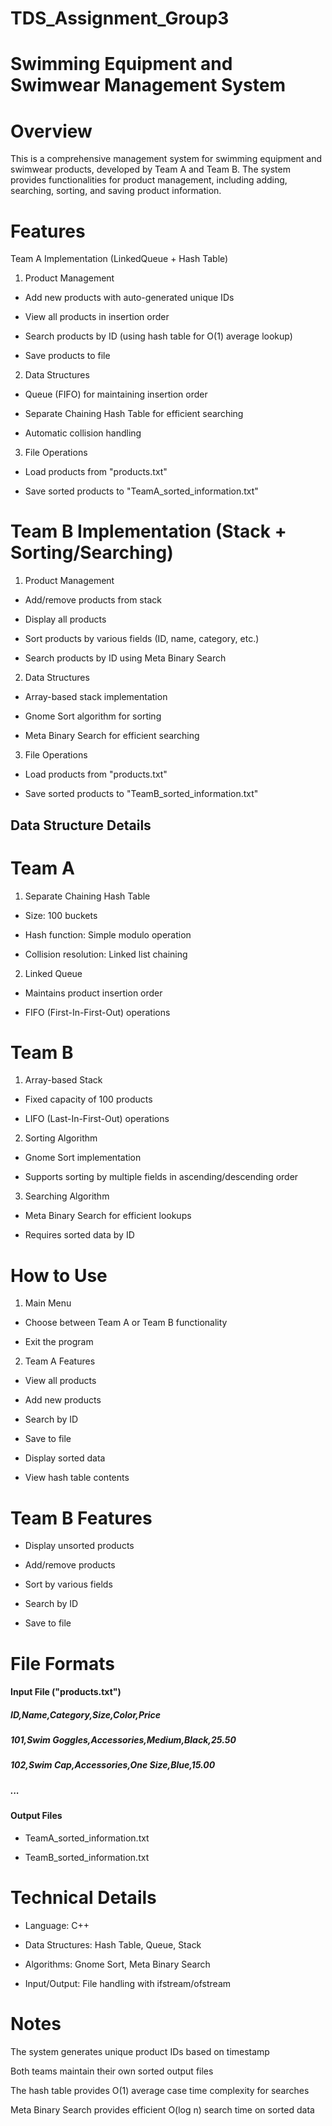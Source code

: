 # TDS_Assignment_Group3

# Swimming Equipment and Swimwear Management System
# Overview
This is a comprehensive management system for swimming equipment and swimwear products, developed by Team A and Team B. The system provides functionalities for product management, including adding, searching, sorting, and saving product information.

# Features
Team A Implementation (LinkedQueue + Hash Table)
1. Product Management

 - Add new products with auto-generated unique IDs

 - View all products in insertion order

 - Search products by ID (using hash table for O(1) average lookup)

 - Save products to file

2. Data Structures

 - Queue (FIFO) for maintaining insertion order

 - Separate Chaining Hash Table for efficient searching

 - Automatic collision handling

3. File Operations

 - Load products from "products.txt"

 - Save sorted products to "TeamA_sorted_information.txt"
   

# Team B Implementation (Stack + Sorting/Searching)
1. Product Management

 - Add/remove products from stack

 - Display all products

 - Sort products by various fields (ID, name, category, etc.)

 - Search products by ID using Meta Binary Search

2. Data Structures

 - Array-based stack implementation

 - Gnome Sort algorithm for sorting

 - Meta Binary Search for efficient searching

3. File Operations

 - Load products from "products.txt"

 - Save sorted products to "TeamB_sorted_information.txt"

## Data Structure Details ##
# Team A
1. Separate Chaining Hash Table

 - Size: 100 buckets

 - Hash function: Simple modulo operation

 - Collision resolution: Linked list chaining

2. Linked Queue

 - Maintains product insertion order

 - FIFO (First-In-First-Out) operations

# Team B
1. Array-based Stack

 - Fixed capacity of 100 products

 - LIFO (Last-In-First-Out) operations

2. Sorting Algorithm

 - Gnome Sort implementation

 - Supports sorting by multiple fields in ascending/descending order

3. Searching Algorithm

 - Meta Binary Search for efficient lookups

 - Requires sorted data by ID

# How to Use
1. Main Menu

 - Choose between Team A or Team B functionality

 - Exit the program

2. Team A Features

 - View all products

 - Add new products

 - Search by ID

 - Save to file

 - Display sorted data

 - View hash table contents

# Team B Features

 - Display unsorted products

 - Add/remove products

 - Sort by various fields

 - Search by ID

 - Save to file

# File Formats
#### Input File ("products.txt")
##### ID,Name,Category,Size,Color,Price
##### 101,Swim Goggles,Accessories,Medium,Black,25.50
##### 102,Swim Cap,Accessories,One Size,Blue,15.00
##### ...

#### Output Files
- TeamA_sorted_information.txt

- TeamB_sorted_information.txt

# Technical Details
 - Language: C++

 - Data Structures: Hash Table, Queue, Stack

 - Algorithms: Gnome Sort, Meta Binary Search

 - Input/Output: File handling with ifstream/ofstream




# Notes
The system generates unique product IDs based on timestamp

Both teams maintain their own sorted output files

The hash table provides O(1) average case time complexity for searches

Meta Binary Search provides efficient O(log n) search time on sorted data


